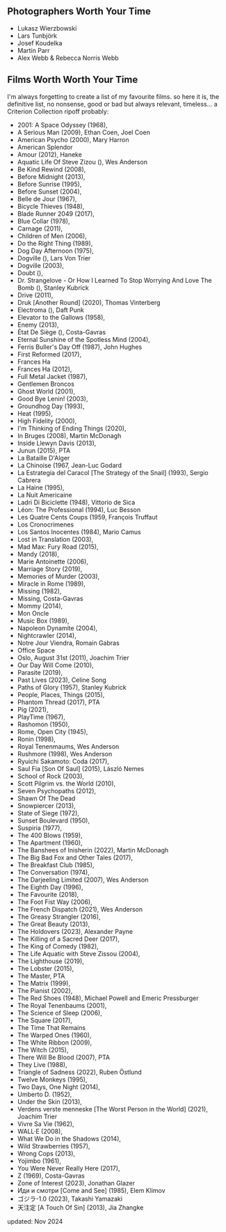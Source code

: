 Photographers Worth Your Time
---------------------

- Lukasz Wierzbowski
- Lars Tunbjörk
- Josef Koudelka
- Martin Parr
- Alex Webb & Rebecca Norris Webb


Films Worth Worth Your Time
---------------------

I'm always forgetting to create a list of my favourite films.
so here it is, the definitive list, no nonsense, good or bad but always relevant, timeless... a Criterion Collection ripoff probably:


- 2001: A Space Odyssey (1968),
- A Serious Man (2009), Ethan Coen, Joel Coen
- American Psycho (2000), Mary Harron
- American Splendor
- Amour (2012), Haneke
- Aquatic Life Of Steve Zizou (), Wes Anderson
- Be Kind Rewind (2008),
- Before Midnight (2013),
- Before Sunrise (1995),
- Before Sunset (2004),
- Belle de Jour (1967),
- Bicycle Thieves (1948),
- Blade Runner 2049 (2017),
- Blue Collar (1978),
- Carnage (2011),
- Children of Men (2006),
- Do the Right Thing (1989),
- Dog Day Afternoon (1975),
- Dogville (), Lars Von Trier
- Dogville (2003),
- Doubt (), 
- Dr. Strangelove - Or How I Learned To Stop Worrying And Love The Bomb (), Stanley Kubrick
- Drive (2011),
- Druk [Another Round] (2020), Thomas Vinterberg
- Electroma (), Daft Punk
- Elevator to the Gallows (1958),
- Enemy (2013),
- État De Siège (), Costa-Gavras
- Eternal Sunshine of the Spotless Mind (2004),
- Ferris Buller's Day Off (1987), John Hughes
- First Reformed (2017),
- Frances Ha
- Frances Ha (2012),
- Full Metal Jacket (1987),
- Gentlemen Broncos
- Ghost World (2001),
- Good Bye Lenin! (2003),
- Groundhog Day (1993),
- Heat (1995),
- High Fidelity (2000),
- I'm Thinking of Ending Things (2020),
- In Bruges (2008), Martin McDonagh
- Inside Llewyn Davis (2013),
- Junun (2015), PTA
- La Bataille D'Alger
- La Chinoise (1967, Jean-Luc Godard
- La Estrategia del Caracol [The Strategy of the Snail] (1993), Sergio Cabrera
- La Haine (1995),
- La Nuit Americaine
- Ladri Di Biciclette (1948), Vittorio de Sica
- Léon: The Professional (1994), Luc Besson
- Les Quatre Cents Coups (1959, François Truffaut
- Los Cronocrimenes
- Los Santos Inocentes (1984), Mario Camus
- Lost in Translation (2003),
- Mad Max: Fury Road (2015),
- Mandy (2018),
- Marie Antoinette (2006),
- Marriage Story (2019),
- Memories of Murder (2003),
- Miracle in Rome (1989),
- Missing (1982),
- Missing, Costa-Gavras
- Mommy (2014),
- Mon Oncle
- Music Box (1989),
- Napoleon Dynamite (2004),
- Nightcrawler (2014),
- Notre Jour Viendra, Romain Gabras
- Office Space
- Oslo, August 31st (2011), Joachim Trier
- Our Day Will Come (2010),
- Parasite (2019),
- Past Lives (2023), Celine Song
- Paths of Glory (1957), Stanley Kubrick
- People, Places, Things (2015),
- Phantom Thread (2017), PTA
- Pig (2021),
- PlayTime (1967),
- Rashomon (1950),
- Rome, Open City (1945),
- Ronin (1998),
- Royal Tenenmaums, Wes Anderson
- Rushmore (1998), Wes Anderson
- Ryuichi Sakamoto: Coda (2017),
- Saul Fia [Son Of Saul] (2015), László Nemes
- School of Rock (2003),
- Scott Pilgrim vs. the World (2010),
- Seven Psychopaths (2012),
- Shawn Of The Dead
- Snowpiercer (2013),
- State of Siege (1972),
- Sunset Boulevard (1950),
- Suspiria (1977),
- The 400 Blows (1959),
- The Apartment (1960),
- The Banshees of Inisherin (2022), Martin McDonagh
- The Big Bad Fox and Other Tales (2017),
- The Breakfast Club (1985),
- The Conversation (1974),
- The Darjeeling Limited (2007),  Wes Anderson
- The Eighth Day (1996),
- The Favourite (2018),
- The Foot Fist Way (2006),
- The French Dispatch (2021), Wes Anderson
- The Greasy Strangler (2016),
- The Great Beauty (2013),
- The Holdovers (2023), Alexander Payne
- The Killing of a Sacred Deer (2017),
- The King of Comedy (1982),
- The Life Aquatic with Steve Zissou (2004),
- The Lighthouse (2019),
- The Lobster (2015),
- The Master, PTA
- The Matrix (1999),
- The Pianist (2002),
- The Red Shoes (1948), Michael Powell and Emeric Pressburger
- The Royal Tenenbaums (2001),
- The Science of Sleep (2006),
- The Square (2017),
- The Time That Remains
- The Warped Ones (1960),
- The White Ribbon (2009),
- The Witch (2015),
- There Will Be Blood (2007), PTA
- They Live (1988),
- Triangle of Sadness (2022), Ruben Östlund
- Twelve Monkeys (1995),
- Two Days, One Night (2014),
- Umberto D. (1952),
- Under the Skin (2013),
- Verdens verste menneske [The Worst Person in the World] (2021), Joachim Trier
- Vivre Sa Vie (1962),
- WALL·E (2008),
- What We Do in the Shadows (2014),
- Wild Strawberries (1957),
- Wrong Cops (2013),
- Yojimbo (1961),
- You Were Never Really Here (2017),
- Z (1969), Costa-Gavras
- Zone of Interest (2023), Jonathan Glazer
- Иди и смотри [Come and See] (1985), Elem Klimov
- ゴジラ-1.0 (2023), Takashi Yamazaki
- 天注定 [A Touch Of Sin] (2013), Jia Zhangke



updated: Nov 2024
